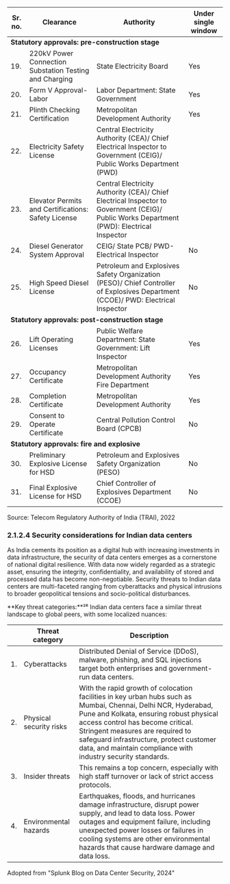 <table><thead><tr><th>Sr. no.</th><th>Clearance</th><th>Authority</th><th>Under single window</th></tr></thead><tbody><tr><td colspan="4"><strong>Statutory approvals: pre-construction stage</strong></td></tr><tr><td>19.</td><td>220kV Power Connection Substation Testing and Charging</td><td>State Electricity Board</td><td>Yes</td></tr><tr><td>20.</td><td>Form V Approval- Labor</td><td>Labor Department: State Government</td><td>Yes</td></tr><tr><td>21.</td><td>Plinth Checking Certification</td><td>Metropolitan Development Authority</td><td>Yes</td></tr><tr><td>22.</td><td>Electricity Safety License</td><td>Central Electricity Authority (CEA)/ Chief Electrical Inspector to Government (CEIG)/ Public Works Department (PWD)</td><td></td></tr><tr><td>23.</td><td>Elevator Permits and Certifications: Safety License</td><td>Central Electricity Authority (CEA)/ Chief Electrical Inspector to Government (CEIG)/ Public Works Department (PWD): Electrical Inspector</td><td></td></tr><tr><td>24.</td><td>Diesel Generator System Approval</td><td>CEIG/ State PCB/ PWD- Electrical Inspector</td><td>No</td></tr><tr><td>25.</td><td>High Speed Diesel License</td><td>Petroleum and Explosives Safety Organization (PESO)/ Chief Controller of Explosives Department (CCOE)/ PWD: Electrical Inspector</td><td>No</td></tr><tr><td colspan="4"><strong>Statutory approvals: post-construction stage</strong></td></tr><tr><td>26.</td><td>Lift Operating Licenses</td><td>Public Welfare Department: State Government: Lift Inspector</td><td>Yes</td></tr><tr><td>27.</td><td>Occupancy Certificate</td><td>Metropolitan Development Authority<br>Fire Department</td><td>Yes</td></tr><tr><td>28.</td><td>Completion Certificate</td><td>Metropolitan Development Authority</td><td>Yes</td></tr><tr><td>29.</td><td>Consent to Operate Certificate</td><td>Central Pollution Control Board (CPCB)</td><td>No</td></tr><tr><td colspan="4"><strong>Statutory approvals: fire and explosive</strong></td></tr><tr><td>30.</td><td>Preliminary Explosive License for HSD</td><td>Petroleum and Explosives Safety Organization (PESO)</td><td>No</td></tr><tr><td>31.</td><td>Final Explosive License for HSD</td><td>Chief Controller of Explosives Department (CCOE)</td><td>No</td></tr></tbody></table>

Source: Telecom Regulatory Authority of India (TRAI), 2022

### 2.1.2.4 Security considerations for Indian data centers

As India cements its position as a digital hub with increasing investments in data infrastructure, the security of data centers emerges as a cornerstone of national digital resilience. With data now widely regarded as a strategic asset, ensuring the integrity, confidentiality, and availability of stored and processed data has become non-negotiable. Security threats to Indian data centers are multi-faceted ranging from cyberattacks and physical intrusions to broader geopolitical tensions and socio-political disturbances.

**Key threat categories:**²⁶ Indian data centers face a similar threat landscape to global peers, with some localized nuances:

<table><thead><tr><th></th><th>Threat category</th><th>Description</th></tr></thead><tbody><tr><td>1.</td><td>Cyberattacks</td><td>Distributed Denial of Service (DDoS), malware, phishing, and SQL injections target both enterprises and government-run data centers.</td></tr><tr><td>2.</td><td>Physical security risks</td><td>With the rapid growth of colocation facilities in key urban hubs such as Mumbai, Chennai, Delhi NCR, Hyderabad, Pune and Kolkata, ensuring robust physical access control has become critical. Stringent measures are required to safeguard infrastructure, protect customer data, and maintain compliance with industry security standards.</td></tr><tr><td>3.</td><td>Insider threats</td><td>This remains a top concern, especially with high staff turnover or lack of strict access protocols.</td></tr><tr><td>4.</td><td>Environmental hazards</td><td>Earthquakes, floods, and hurricanes damage infrastructure, disrupt power supply, and lead to data loss. Power outages and equipment failure, including unexpected power losses or failures in cooling systems are other environmental hazards that cause hardware damage and data loss.</td></tr></tbody></table>

Adopted from "Splunk Blog on Data Center Security, 2024"